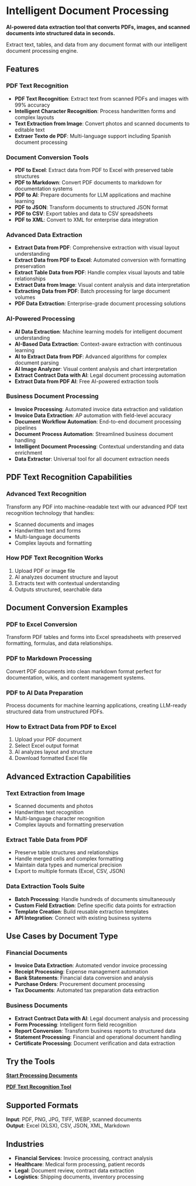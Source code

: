 # Intelligent Document Processing

**AI-powered data extraction tool that converts PDFs, images, and scanned documents into structured data in seconds.**

Extract text, tables, and data from any document format with our intelligent document processing engine.

## Features

### PDF Text Recognition
- **PDF Text Recognition**: Extract text from scanned PDFs and images with 99% accuracy
- **Intelligent Character Recognition**: Process handwritten forms and complex layouts
- **Text Extraction from Image**: Convert photos and scanned documents to editable text
- **Extraer Texto de PDF**: Multi-language support including Spanish document processing

### Document Conversion Tools
- **PDF to Excel**: Extract data from PDF to Excel with preserved table structures
- **PDF to Markdown**: Convert PDF documents to markdown for documentation systems
- **PDF to AI**: Prepare documents for LLM applications and machine learning
- **PDF to JSON**: Transform documents to structured JSON format
- **PDF to CSV**: Export tables and data to CSV spreadsheets
- **PDF to XML**: Convert to XML for enterprise data integration

### Advanced Data Extraction
- **Extract Data from PDF**: Comprehensive extraction with visual layout understanding
- **Extract Data from PDF to Excel**: Automated conversion with formatting preservation
- **Extract Table Data from PDF**: Handle complex visual layouts and table relationships
- **Extract Data from Image**: Visual content analysis and data interpretation
- **Extracting Data from PDF**: Batch processing for large document volumes
- **PDF Data Extraction**: Enterprise-grade document processing solutions

### AI-Powered Processing
- **AI Data Extraction**: Machine learning models for intelligent document understanding
- **AI-Based Data Extraction**: Context-aware extraction with continuous learning
- **AI to Extract Data from PDF**: Advanced algorithms for complex document parsing
- **AI Image Analyzer**: Visual content analysis and chart interpretation
- **Extract Contract Data with AI**: Legal document processing automation
- **Extract Data from PDF AI**: Free AI-powered extraction tools

### Business Document Processing
- **Invoice Processing**: Automated invoice data extraction and validation
- **Invoice Data Extraction**: AP automation with field-level accuracy
- **Document Workflow Automation**: End-to-end document processing pipelines
- **Document Process Automation**: Streamlined business document handling
- **Intelligent Document Processing**: Contextual understanding and data enrichment
- **Data Extractor**: Universal tool for all document extraction needs

## PDF Text Recognition Capabilities

### Advanced Text Recognition
Transform any PDF into machine-readable text with our advanced PDF text recognition technology that handles:
- Scanned documents and images
- Handwritten text and forms
- Multi-language documents
- Complex layouts and formatting

### How PDF Text Recognition Works
1. Upload PDF or image file
2. AI analyzes document structure and layout
3. Extracts text with contextual understanding
4. Outputs structured, searchable data

## Document Conversion Examples

### PDF to Excel Conversion
Transform PDF tables and forms into Excel spreadsheets with preserved formatting, formulas, and data relationships.

### PDF to Markdown Processing
Convert PDF documents into clean markdown format perfect for documentation, wikis, and content management systems.

### PDF to AI Data Preparation
Process documents for machine learning applications, creating LLM-ready structured data from unstructured PDFs.

### How to Extract Data from PDF to Excel
1. Upload your PDF document
2. Select Excel output format
3. AI analyzes layout and structure
4. Download formatted Excel file

## Advanced Extraction Capabilities

### Text Extraction from Image
- Scanned documents and photos
- Handwritten text recognition
- Multi-language character recognition
- Complex layouts and formatting preservation

### Extract Table Data from PDF
- Preserve table structures and relationships
- Handle merged cells and complex formatting
- Maintain data types and numerical precision
- Export to multiple formats (Excel, CSV, JSON)

### Data Extraction Tools Suite
- **Batch Processing**: Handle hundreds of documents simultaneously
- **Custom Field Extraction**: Define specific data points for extraction
- **Template Creation**: Build reusable extraction templates
- **API Integration**: Connect with existing business systems

## Use Cases by Document Type

### Financial Documents
- **Invoice Data Extraction**: Automated vendor invoice processing
- **Receipt Processing**: Expense management automation
- **Bank Statements**: Financial data conversion and analysis
- **Purchase Orders**: Procurement document processing
- **Tax Documents**: Automated tax preparation data extraction

### Business Documents
- **Extract Contract Data with AI**: Legal document analysis and processing
- **Form Processing**: Intelligent form field recognition
- **Report Conversion**: Transform business reports to structured data
- **Statement Processing**: Financial and operational document handling
- **Certificate Processing**: Document verification and data extraction

## Try the Tools

**[Start Processing Documents](https://www.dataextractor.org/)**

**[PDF Text Recognition Tool](https://www.dataextractor.org/read-pdf)**

## Supported Formats

**Input**: PDF, PNG, JPG, TIFF, WEBP, scanned documents  
**Output**: Excel (XLSX), CSV, JSON, XML, Markdown

## Industries

- **Financial Services**: Invoice processing, contract analysis
- **Healthcare**: Medical form processing, patient records
- **Legal**: Document review, contract data extraction
- **Logistics**: Shipping documents, inventory processing
